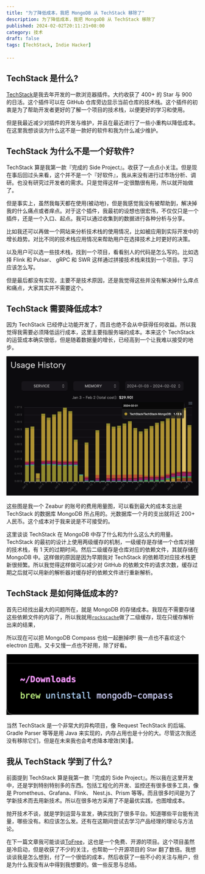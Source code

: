 ```yaml
---
title: "为了降低成本，我把 MongoDB 从 TechStack 移除了"
description: 为了降低成本，我把 MongoDB 从 TechStack 移除了
published: 2024-02-02T20:11:21+08:00
category: 技术
draft: false
tags: [TechStack, Indie Hacker] 

---
```


## TechStack 是什么?
[TechStack](https://github.com/Get-Tech-Stack/TechStack)是我去年开发的一款浏览器插件。大约收获了 400+ 的 Star 与 900 的日活。这个插件可以在 GitHub 仓库旁边显示当前仓库的技术栈。这个插件的初衷是为了帮助开发者更好的了解一个项目的技术栈，以便更好的学习和使用。

但是我最近减少对插件的开发与维护，并且在最近进行了一些小重构以降低成本。在这里我想谈谈为什么这不是一款好的软件和我为什么减少维护。

## TechStack 为什么不是一个好软件?
TechStack 算是我第一款『完成的 Side Project』。收获了一点点小关注。但是现在事后回过头来看，这个并不是一个『好软件』，我从来没有进行过市场分析、调研。也没有研究过开发者的需求。只是觉得这样一定很酷很有用，所以就开始做了。

但是事实上，虽然我每天都在使用(被动地)，但是我感觉我没有被帮助到，解决掉我的什么痛点或者痒点。对于这个插件，我最初的设想也很宏伟，不仅仅只是一个插件，还是一个入口、起点。我可以通过收集到的数据进行各种分析与分享。

比如我还可以再做一个网站来分析技术栈的使用情况，比如被应用到实际开发中的增长趋势。对比不同的技术栈应用情况来帮助用户在选择技术上时更好的决策。

以及用户可以选一些技术栈，找到一个项目，看看别人的代码是怎么写的。比如选择 Flink 和 Pulsar、 gRPC 和 SWR 这样通过拼接技术栈来找到一个项目。学习应该怎么写。

但是最后都没有实现，主要不是技术原因，还是我觉得这些并没有解决掉什么痒点和痛点，大家其实并不需要这个。

## TechStack 需要降低成本?
因为 TechStack 已经停止功能开发了，而且也绝不会从中获得任何收益。所以我觉得我需要必须降低运行成本，这里主要指服务端的成本。本来这个 TechStack 的运营成本确实很低，但是随着数据量的增长，已经高到一个让我难以接受的地步。

![](techstack-usage.png)

这些图是我一个 Zeabur 的账号的费用用量图，可以看到最大的成本支出是 TechStack 的数据库 MongoDB 所占用的。光数据库一个月的支出就将近 200+ 人民币。这个成本对于我来说是不可接受的。

这里谈谈 TechStack 在 MongoDB 中存了什么和为什么这么大的用量。TechStack 的最初的设计上使用两级缓存的机制，一级缓存是存储一个仓库对接的技术栈，有 1 天的过期时间。然后二级缓存是仓库对应的依赖文件，其就存储在 MongoDB 中。这样做的原因是因为早期我对 TechStack 的依赖项对应技术栈更新很频繁。所以我觉得这样做可以减少对 GitHub 的依赖文件的请求次数，缓存过期之后就可以用新的解析器对缓存好的依赖文件进行重新解析。

## TechStack 是如何降低成本的?

首先已经找出最大的问题所在，就是 MongoDB 的存储成本。我现在不需要存储这些依赖文件的内容了，所以我就用[`rockscache`](https://github.com/dtm-labs/rockscache)做了二级缓存，现在只缓存解析出来的结果，

所以现在可以把 MongoDB Compass 也给一起删掉啰! 我一点也不喜欢这个 electron 应用。又卡又慢一点也不好用，除了好看。

![](uninstall-mongodb-compass.png)

当然 TechStack 是一个非常大的异构项目，像 Request TechStack 的后端、Gradle Parser 等等是用 Java 来实现的，内存占用也是十分的大。尽管这次我还没有移除它们，但是在未来我也会考虑降本增效(笑)🤣。

## 我从 TechStack 学到了什么?
前面提到 TechStack 算是我第一款『完成的 Side Project』。所以我在这里开发中，还是学到特别特别多的东西。包括工程化的开发、监控还有很多很多工具，像是 Prometheus、Grafana、Flink、 Nest.js、Prism 等等。而且很多时间是为了学新技术而去用新技术。所以在很多地方采用了不是最优实践，也图增成本。

抛开技术不谈，就是学到运营与宣发，确实找到了很多平台。知道哪些平台能有流量，哪些没有。和应该怎么发。还有在这期间尝试去学习产品经理的理论与方法论。

在下一篇文章我可能谈谈[ToFree](https://tofree.zeabur.app/)，这也是一个免费、开源的项目。这个项目虽然是冷启动，但是收获了不少的关注，也帮助一个开源项目的 Star 翻了数倍。我想谈谈我是怎么想到，付了一个很低的成本，然后收获了一些不小的关注与用户，但是为什么我没有从中得到我想要的。做一些反思与总结。